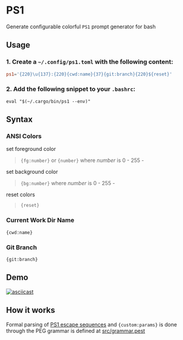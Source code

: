 # PS1

Generate configurable colorful `PS1` prompt generator for bash


## Usage

### 1. Create a `~/.config/ps1.toml` with the following content:

```toml
ps1='{220}\u{137}:{220}{cwd:name}{37}{git:branch}{220}${reset}'
```

### 2. Add the following snippet to your `.bashrc`:

```shell
eval "$(~/.cargo/bin/ps1 --env)"
```

## Syntax

### ANSI Colors

set foreground color
> `{fg:number}` or `{number}` where *number* is 0 - 255 -

set background color
> `{bg:number}` where *number* is 0 - 255 -

reset colors
> `{reset}`


### Current Work Dir Name

`{cwd:name}`


### Git Branch

`{git:branch}`


## Demo

[![asciicast](https://asciinema.org/a/vZiqWFL4GshfqAzZcrmhlPUAx.svg)](https://asciinema.org/a/vZiqWFL4GshfqAzZcrmhlPUAx)


## How it works

Formal parsing of [PS1 escape
sequences](https://www.gnu.org/software/bash/manual/html_node/Controlling-the-Prompt.html)
and `{custom:params}` is done through the PEG grammar is defined at
[src/grammar.pest](https://github.com/gabrielfalcao/ps1g/tree/HEAD/src/grammar.pest)
